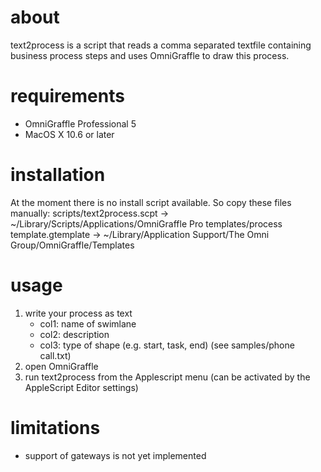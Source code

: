 # about

text2process is a script that reads a comma separated textfile containing 
business process steps and uses OmniGraffle to draw this process.


# requirements

* OmniGraffle Professional 5
* MacOS X 10.6 or later


# installation

At the moment there is no install script available. So copy these files manually:
scripts/text2process.scpt -> ~/Library/Scripts/Applications/OmniGraffle Pro
templates/process template.gtemplate -> ~/Library/Application Support/The Omni Group/OmniGraffle/Templates


# usage

1. write your process as text 
    * col1: name of swimlane
    * col2: description
    * col3: type of shape (e.g. start, task, end)
    (see samples/phone call.txt)
2. open OmniGraffle
3. run text2process from the Applescript menu
    (can be activated by the AppleScript Editor settings)


# limitations

* support of gateways is not yet implemented